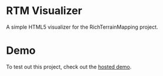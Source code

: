 # RTM Visualizer
A simple HTML5 visualizer for the RichTerrainMapping project.

# Demo
To test out this project, check out the [hosted demo](http://rtmviz.astehneylabs.com).
